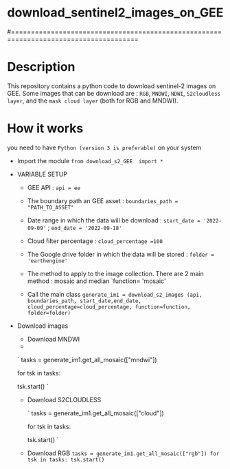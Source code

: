 # download_sentinel2_images_on_GEE
#======================================================================================

# Description

This repository contains a python code to download sentinel-2 images on GEE. Some images that can be download are :
 `RGB`, `MNDWI`, `NDWI`, `S2cloudless layer`, and the `mask cloud layer` (both for RGB and MNDWI).


# How it works

you need to have `Python (version 3 is preferable)` on your system

- Import the module
`from download_s2_GEE  import *`

- VARIABLE SETUP
  - GEE API : `api = ee`
   
  - The boundary path  an GEE asset :  `boundaries_path = "PATH_TO_ASSET"`

  - Date range in which the data will be download : `start_date = '2022-09-09'` ;  `end_date = '2022-09-18'`

  -  Cloud filter percentage : `cloud_percentage =100`
  
  - The Google drive folder in which the data will be stored : `folder =  'earthengine'`

  - The method to apply to the image collection. There are 2 main method : mosaic and median   `function= 'mosaic'
   
  - Call the main class
    `generate_im1 = download_s2_images (api, boundaries_path, start_date,end_date, cloud_percentage=cloud_percentage, function=function, folder=folder)`

- Download images
  -  Download MNDWI 
  -  
  ` tasks = generate_im1.get_all_mosaic(["mndwi"]) 
  
    for tsk in tasks:
    
    tsk.start()
    `
  - Download S2CLOUDLESS

    `
    tasks = generate_im1.get_all_mosaic(["cloud"]) 
  
    for tsk in tasks:
  
      tsk.start()
      `

  - Download RGB
    `
    tasks = generate_im1.get_all_mosaic(["rgb"])
    for tsk in tasks:
      tsk.start()
    `
